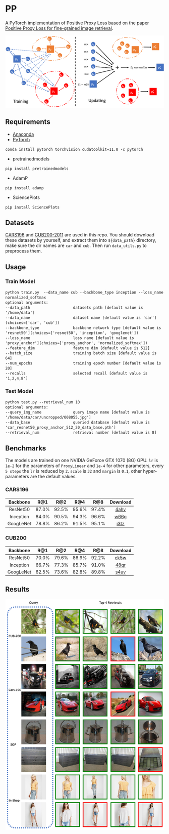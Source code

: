 # PP

A PyTorch implementation of Positive Proxy Loss based on the
paper [Positive Proxy Loss for fine-grained image retrieval]().

![Network Architecture](results/structure.png)

## Requirements

- [Anaconda](https://www.anaconda.com/download/)
- [PyTorch](https://pytorch.org)

```
conda install pytorch torchvision cudatoolkit=11.0 -c pytorch
```

- pretrainedmodels

```
pip install pretrainedmodels
```

- AdamP

```
pip install adamp
```

- SciencePlots

```
pip install SciencePlots
```

## Datasets

[CARS196](http://ai.stanford.edu/~jkrause/cars/car_dataset.html)
and [CUB200-2011](http://www.vision.caltech.edu/visipedia/CUB-200-2011.html)
are used in this repo. You should download these datasets by yourself, and extract them into `${data_path}` directory,
make sure the dir names are `car` and `cub`. Then run `data_utils.py` to preprocess them.

## Usage
### Train Model

```
python train.py  --data_name cub --backbone_type inception --loss_name normalized_softmax
optional arguments:
--data_path                   datasets path [default value is '/home/data']
--data_name                   dataset name [default value is 'car'](choices=['car', 'cub'])
--backbone_type               backbone network type [default value is 'resnet50'](choices=['resnet50', 'inception', 'googlenet'])
--loss_name                   loss name [default value is 'proxy_anchor'](choices=['proxy_anchor', 'normalized_softmax'])
--feature_dim                 feature dim [default value is 512]
--batch_size                  training batch size [default value is 64]
--num_epochs                  training epoch number [default value is 20]
--recalls                     selected recall [default value is '1,2,4,8']
```

### Test Model

```
python test.py --retrieval_num 10
optional arguments:
--query_img_name              query image name [default value is '/home/data/car/uncropped/008055.jpg']
--data_base                   queried database [default value is 'car_resnet50_proxy_anchor_512_20_data_base.pth']
--retrieval_num               retrieval number [default value is 8]
```

## Benchmarks

The models are trained on one NVIDIA GeForce GTX 1070 (8G) GPU. `lr` is `1e-2` for the parameters of `ProxyLinear`
and `1e-4` for other parameters, every `5 steps` the `lr` is reduced by `2`.
`scale` is `32` and `margin` is `0.1`, other hyper-parameters are the default values.

### CARS196

<table>
  <thead>
    <tr>
      <th>Backbone</th>
      <th>R@1</th>
      <th>R@2</th>
      <th>R@4</th>
      <th>R@8</th>
      <th>Download</th>
    </tr>
  </thead>
  <tbody>
    <tr>
      <td align="center">ResNet50</td>
      <td align="center">87.0%</td>
      <td align="center">92.5%</td>
      <td align="center">95.6%</td>
      <td align="center">97.4%</td>
      <td align="center"><a href="https://pan.baidu.com/s/1buUyFR5bShLcvVkmnB5kEA">4ahv</a></td>
    </tr>
    <tr>
      <td align="center">Inception</td>
      <td align="center">84.0%</td>
      <td align="center">90.5%</td>
      <td align="center">94.3%</td>
      <td align="center">96.6%</td>
      <td align="center"><a href="https://pan.baidu.com/s/1CBuOIOXmf_L8kUbIIhuLhw">w66g</a></td>
    </tr>
    <tr>
      <td align="center">GoogLeNet</td>
      <td align="center">78.8%</td>
      <td align="center">86.2%</td>
      <td align="center">91.5%</td>
      <td align="center">95.1%</td>
      <td align="center"><a href="https://pan.baidu.com/s/1O2l49xOKiAmCP3kPq81npA">i3tz</a></td>
    </tr>
  </tbody>
</table>

### CUB200

<table>
  <thead>
    <tr>
      <th>Backbone</th>
      <th>R@1</th>
      <th>R@2</th>
      <th>R@4</th>
      <th>R@8</th>
      <th>Download</th>
    </tr>
  </thead>
  <tbody>
    <tr>
      <td align="center">ResNet50</td>
      <td align="center">70.0%</td>
      <td align="center">79.6%</td>
      <td align="center">86.9%</td>
      <td align="center">92.2%</td>
      <td align="center"><a href="https://pan.baidu.com/s/11xIyDFbUdjpgMJbXVsZbPw">ek5w</a></td>
    </tr>
    <tr>
      <td align="center">Inception</td>
      <td align="center">66.7%</td>
      <td align="center">77.3%</td>
      <td align="center">85.7%</td>
      <td align="center">91.0%</td>
      <td align="center"><a href="https://pan.baidu.com/s/1Qo9Ax-9HDrkMn0wewvIUOw">48qr</a></td>
    </tr>
    <tr>
      <td align="center">GoogLeNet</td>
      <td align="center">62.5%</td>
      <td align="center">73.6%</td>
      <td align="center">82.8%</td>
      <td align="center">89.8%</td>
      <td align="center"><a href="https://pan.baidu.com/s/1N4e9VcF72T4TQqmciPqWGw">s4uv</a></td>
    </tr>
  </tbody>
</table>

## Results

![vis](results/results.png)